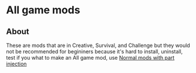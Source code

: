 # All game mods

## About
These are mods that are in Creative, Survival, and Challenge
but they would not be recommended for begininers because it's hard to install, uninstall, test
if you what to make an All game mod, use [Normal mods with part injection](https://github.com/Natejoestev/SM-mod-templates/tree/main/Mod%20types/Normal%20mods%20with%20part%20injection)
